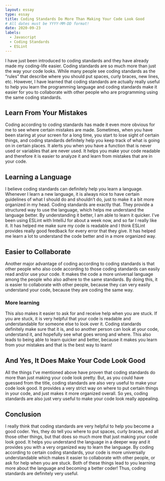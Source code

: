 ```yaml
---
layout: essay
type: essay
title: Coding Standards Do More Than Making Your Code Look Good
# All dates must be YYYY-MM-DD format!
date: 2020-09-23
labels:
  - Javascript
  - Coding Standards
  - ESLint
---
```

I have just been introduced to coding standards and they have already made my coding-life easier. Coding standards are so much more than just the way your code looks. While many people see coding standards as the “rules” that describe where you should put spaces, curly braces, new lines, etc. However, I have learned that coding standards are actually really useful to help you learn the programming language and coding standards make it easier for you to collaborate with other people who are programming using the same coding standards.

## Learn From Your Mistakes

Coding according to coding standards has made it even more obvious for me to see where certain mistakes are made. Sometimes, when you have been staring at your screen for a long time, you start to lose sight of certain things, and coding standards definitely help you keep track of what is going on in certain places. It alerts you when you have a function that is never used or variables that are never used. It helps you make your code readable and therefore it is easier to analyze it and learn from mistakes that are in your code.

## Learning a Language

I believe coding standards can definitely help you learn a language. Whenever I learn a new language, it is always nice to have certain guidelines of what I should do and shouldn’t do, just to make it a bit more organized in my head. Coding standards are exactly that. They provide a structured way to use the language, which helps me understand the language better. By understanding it better, I am able to learn it quicker.
I’ve been using ESLint with IntelliJ for about a week now, and so far I really like it. It has helped me make sure my code is readable and I think ESLint provides really good feedback for every error that they give. It has helped me learn a lot to understand the code better and in a more organized way.

## Easier to Collaborate

Another major advantage of coding according to coding standards is that other people who also code according to those coding standards can easily read and/or use your code. It makes the code a more universal language among the people who also adhere to the same standards. By doing this, it is easier to collaborate with other people, because they can very easily understand your code, because they are coding the same way.
### More learning
This also makes it easier to ask for and receive help when you are stuck. If you are stuck, it is very helpful that your code is readable and understandable for someone else to look over it. Coding standards definitely make sure that it is, and so another person can look at your code, understand it, and hopefully see what goes wrong and where. This also leads to being able to learn quicker and better, because it makes you learn from your mistakes and that is the best way to learn!

## And Yes, It Does Make Your Code Look Good

All the things I've mentioned above have proven that coding standards do more than just making your code look pretty. But, as you could have guessed from the title, coding standards are also very useful to make your code look good. It provides a very strict way on where to put certain things in your code, and just makes it more organized overall. So yes, coding standards are also just very useful to make your code look really appealing.

## Conclusion

I really think that coding standards are very helpful to help you become a good coder. Yes, they do tell you where to put spaces, curly braces, and all those other things, but that does so much more that just making your code look good. It helps you understand the language in a deeper way and it provides you with a very organized way to learn the language. By coding according to certain coding standards, your code is more universally understandable which makes it easier to collaborate with other people, or ask for help when you are stuck. Both of these things lead to you learning more about the language and becoming a better coder! Thus, coding standards are definitely very useful.
